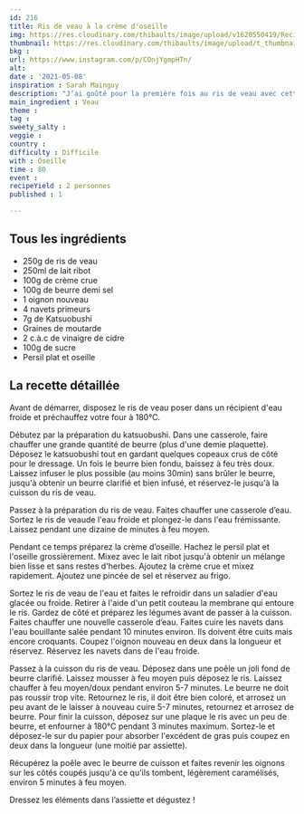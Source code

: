 ```yaml
---
id: 216
title: Ris de veau à la crème d'oseille 
img: https://res.cloudinary.com/thibaults/image/upload/v1620550419/Recipes/20210508_ris_de_veau_creme_oseille.jpg
thumbnail: https://res.cloudinary.com/thibaults/image/upload/t_thumbnail_josie/v1620550419/Recipes/20210508_ris_de_veau_creme_oseille.jpg
bkg : 
url: https://www.instagram.com/p/COnjYgmpHTn/
alt: 
date : '2021-05-08'
inspiration : Sarah Mainguy
description: "J’ai goûté pour la première fois au ris de veau avec cette recette de Sarah Mainguy accompagné de navets et d’une crème d’oseille/persil."
main_ingredient : Veau
theme : 
tag : 
sweety_salty : 
veggie : 
country :
difficulty : Difficile
with : Oseille
time : 80
event : 
recipeYield : 2 personnes
published : 1

---
```


## Tous les ingrédients
 - 250g de ris de veau
 - 250ml de lait ribot
 - 100g de crème crue
 - 100g de beurre demi sel
 - 1 oignon nouveau
 - 4 navets primeurs
 - 7g de Katsuobushi
 - Graines de moutarde
 - 2 c.à.c de vinaigre de cidre
 - 100g de sucre
 - Persil plat et oseille

## La recette détaillée
Avant de démarrer, disposez le ris de veau poser dans un récipient d'eau froide et préchauffez votre four à 180°C.

Débutez par la préparation du katsuobushi. Dans une casserole, faire chauffer une grande quantité de beurre (plus d'une demie plaquette). Déposez le katsuobushi tout en gardant quelques copeaux crus de côté pour le dressage. Un fois le beurre bien fondu, baissez à feu très doux. Laissez infuser le plus possible (au moins 30min) sans brûler le beurre, jusqu'à obtenir un beurre clarifié et bien infusé, et réservez-le jusqu'à la cuisson du ris de veau.

Passez à la préparation du ris de veau. Faites chauffer une casserole d’eau. Sortez le ris de veaude l'eau froide et plongez-le dans l'eau frémissante. Laissez pendant une dizaine de minutes à feu moyen.

Pendant ce temps préparez la crème d’oseille. Hachez le persil plat et l'oseille grossièrement. Mixez avec le lait ribot jusqu'à obtenir un mélange bien lisse et sans restes d'herbes. Ajoutez la crème crue et mixez rapidement. Ajoutez une pincée de sel et réservez au frigo.

Sortez le ris de veau de l'eau et faites le refroidir dans un saladier d'eau glacée ou froide. Retirer à l'aide d'un petit couteau la membrane qui entoure le ris. Gardez de côté et préparez les légumes avant de passer à la cuisson. Faites chauffer une nouvelle casserole d’eau. Faites cuire les navets dans l'eau bouillante salée pendant 10 minutes environ. Ils doivent être cuits mais encore croquants. Coupez l'oignon nouveau en deux dans la longueur et réservez. Réservez les navets dans de l'eau froide.

Passez à la cuisson du ris de veau. Déposez dans une poêle un joli fond de beurre clarifié. Laissez mousser à feu moyen puis déposez le ris. Laissez chauffer à feu moyen/doux pendant environ 5-7 minutes. Le beurre ne doit pas roussir trop vite. Retournez le ris, il doit être bien coloré, et arrosez un peu avant de le laisser à nouveau cuire 5-7 minutes, retournez et arrosez de beurre. Pour finir la cuisson, déposez sur une plaque le ris avec un peu de beurre, et enfourner à 180°C pendant 3 minutes maximum. Sortez-le et déposez-le sur du papier pour absorber l'excédent de gras puis coupez en deux dans la longueur (une moitié par assiette).

Récupérez la poêle avec le beurre de cuisson et faites revenir les oignons sur les côtés coupés jusqu'à ce qu'ils tombent, légèrement caramélisés, environ 5 minutes à feu moyen.

Dressez les éléments dans l’assiette et dégustez !